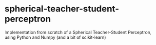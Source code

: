 # spherical-teacher-student-perceptron
Implementation from scratch of a Spherical Teacher-Student Perceptron, using Python and Numpy (and a bit of scikit-learn)
